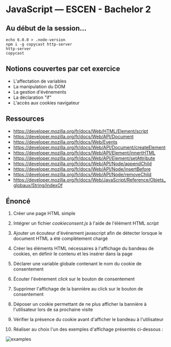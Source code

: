 JavaScript — ESCEN - Bachelor 2
===============================

Au début de la session...
-------------------------

```
echo 6.0.0 > .node-version
npm i -g copycast http-server
http-server
copycast
```

Notions couvertes par cet exercice
----------------------------------

- L'affectation de variables
- La manipulation du DOM
- La gestion d'événements
- La déclaration "if"
- L'accès aux cookies navigateur

Ressources
----------

- https://developer.mozilla.org/fr/docs/Web/HTML/Element/script
- https://developer.mozilla.org/fr/docs/Web/API/Document
- https://developer.mozilla.org/fr/docs/Web/Events
- https://developer.mozilla.org/fr/docs/Web/API/Document/createElement
- https://developer.mozilla.org/fr/docs/Web/API/Element/innertHTML
- https://developer.mozilla.org/fr/docs/Web/API/Element/setAttribute
- https://developer.mozilla.org/fr/docs/Web/API/Node/appendChild
- https://developer.mozilla.org/fr/docs/Web/API/Node/insertBefore
- https://developer.mozilla.org/fr/docs/Web/API/Node/removeChild
- https://developer.mozilla.org/fr/docs/Web/JavaScript/Reference/Objets_globaux/String/indexOf

Énoncé
------

1. Créer une page HTML simple

2. Intégrer un fichier *cookieconsent.js* à l'aide de l'élément HTML *script*

3. Ajouter un écouteur d'événement javascript afin de détecter lorsque le document HTML a été complètement chargé

4. Créer les éléments HTML nécessaires à l'affichage du bandeau de cookies, en définir le contenu et les insérer dans la page

5. Déclarer une variable globale contenant le nom du cookie de consentement

6. Écouter l'événement *click* sur le bouton de consentement

7. Supprimer l'affichage de la bannière au click sur le bouton de consentement

8. Déposer un cookie permettant de ne plus afficher la bannière à l'utilisateur lors de sa prochaine visite

9. Vérifier la présence du cookie avant d'afficher le bandeau à l'utilisateur

10. Réaliser au choix l'un des exemples d'affichage présentés ci-dessous :

![examples](https://raw.githubusercontent.com/dflorent/escen-js-b2/exercice-01/img/examples.jpg)
